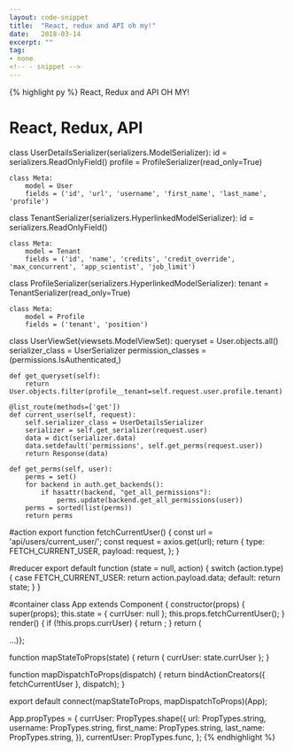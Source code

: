 ```yaml
---
layout: code-snippet
title:  "React, redux and API oh my!"
date:   2018-03-14
excerpt: ""
tag:
- none
<!-- - snippet -->
---
```


{% highlight py %}
React, Redux and API OH MY!

# React, Redux, API

class UserDetailsSerializer(serializers.ModelSerializer):
    id = serializers.ReadOnlyField()
    profile = ProfileSerializer(read_only=True)

    class Meta:
        model = User
        fields = ('id', 'url', 'username', 'first_name', 'last_name', 'profile')

class TenantSerializer(serializers.HyperlinkedModelSerializer):
    id = serializers.ReadOnlyField()

    class Meta:
        model = Tenant
        fields = ('id', 'name', 'credits', 'credit_override', 'max_concurrent', 'app_scientist', 'job_limit')

class ProfileSerializer(serializers.HyperlinkedModelSerializer):
    tenant = TenantSerializer(read_only=True)

    class Meta:
        model = Profile
        fields = ('tenant', 'position')


class UserViewSet(viewsets.ModelViewSet):
    queryset = User.objects.all()
    serializer_class = UserSerializer
    permission_classes = (permissions.IsAuthenticated,)

    def get_queryset(self):
        return User.objects.filter(profile__tenant=self.request.user.profile.tenant)

    @list_route(methods=['get'])
    def current_user(self, request):
        self.serializer_class = UserDetailsSerializer
        serializer = self.get_serializer(request.user)
        data = dict(serializer.data)
        data.setdefault('permissions', self.get_perms(request.user))
        return Response(data)

    def get_perms(self, user):
        perms = set()
        for backend in auth.get_backends():
            if hasattr(backend, "get_all_permissions"):
                perms.update(backend.get_all_permissions(user))
        perms = sorted(list(perms))
        return perms

#action 
export function fetchCurrentUser() {
  const url = 'api/users/current_user/';
  const request = axios.get(url);
  return {
    type: FETCH_CURRENT_USER,
    payload: request,
  };
}

#reducer 
export default function (state = null, action) {
  switch (action.type) {
    case FETCH_CURRENT_USER:
      return action.payload.data;
    default:
      return state;
  }
}

#container
class App extends Component {
  constructor(props) {
    super(props);
    this.state = { currUser: null };
    this.props.fetchCurrentUser();
  }
  render() {
    if (!this.props.currUser) {
      return <Loading />;
    }
    return (
      <div>...)};

function mapStateToProps(state) {
  return { currUser: state.currUser };
}

function mapDispatchToProps(dispatch) {
  return bindActionCreators({ fetchCurrentUser }, dispatch);
}

export default connect(mapStateToProps, mapDispatchToProps)(App);

App.propTypes = {
  currUser: PropTypes.shape({
    url: PropTypes.string,
    username: PropTypes.string,
    first_name: PropTypes.string,
    last_name: PropTypes.string,
  }),
  currentUser: PropTypes.func,
};
{% endhighlight %}
